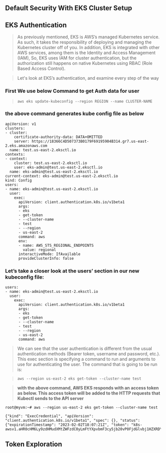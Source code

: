## Default Security With EKS Cluster Setup

## EKS Authentication
> As previously mentioned, EKS is AWS’s managed Kubernetes service. As such, it takes the responsibility of deploying and managing the Kubernetes cluster off of you. In addition, EKS is integrated with other AWS services, among them is the Identity and Access Management (IAM), So, EKS uses IAM for cluster authentication, but the authorization still happens on native Kubernetes using RBAC (Role Based Access Control).

> Let's look at EKS’s authentication, and examine every step of the way

### First We use below Command to get Auth data for user 

> `aws eks update-kubeconfig --region REGION --name CLUSTER-NAME`

### the above command generates kube config file as below

```
apiVersion: v1
clusters:
- cluster:
    certificate-authority-data: DATA+OMITTED
    server: https://18366C4D507373B0179F69195904B314.gr7.us-east-2.eks.amazonaws.com
  name: test.us-east-2.eksctl.io
contexts:
- context:
    cluster: test.us-east-2.eksctl.io
    user: eks-admin@test.us-east-2.eksctl.io
  name: eks-admin@test.us-east-2.eksctl.io
current-context: eks-admin@test.us-east-2.eksctl.io
kind: Config
users:
- name: eks-admin@test.us-east-2.eksctl.io
  user:
    exec:
      apiVersion: client.authentication.k8s.io/v1beta1
      args:
      - eks
      - get-token
      - --cluster-name
      - test
      - --region
      - us-east-2
      command: aws
      env:
      - name: AWS_STS_REGIONAL_ENDPOINTS
        value: regional
      interactiveMode: IfAvailable
      provideClusterInfo: false
```

### Let’s take a closer look at the users’ section in our new kubeconfig file:

```
users:
- name: eks-admin@test.us-east-2.eksctl.io
  user:
    exec:
      apiVersion: client.authentication.k8s.io/v1beta1
      args:
      - eks
      - get-token
      - --cluster-name
      - test
      - --region
      - us-east-2
      command: aws
```

> We can see that the user authentication is different from the usual authentication methods (Bearer token, username and password, etc.). This exec section is specifying a command to run and arguments to use for authenticating the user. The command that is going to be run is:

> `aws --region us-east-2 eks get-token --cluster-name test`

> **with the above command, AWS EKS responds with an access token as below. This access token will be added to the HTTP requests that Kubectl sends to the API server**

```
root@myvm:~# aws --region us-east-2 eks get-token --cluster-name test

{"kind": "ExecCredential", "apiVersion": "client.authentication.k8s.io/v1beta1", "spec": {}, "status": {"expirationTimestamp": "2023-02-02T18:07:21Z", "token": "k8s-awsv1.aHR0cHM6Ly9zdHMudXMtZWFzdC0yLmFtYXpvbmF3cy5jb20vP0FjdGlvbj1HZXRDYWxsZXJJZGVudGl0eSZWZXJzaW9uPTIwMTEtMDYtMTUmWC1BbXotQWxnb3JpdGhtPUFXUzQtSE1BQy1TSEEyNTYmWC1BbXotQ3JlZGVudGlhbD1BS0lBWjUyUDRRVTZOT0pQNk0yRiUyRjIwMjMwMjAyJTJGdXMtZWFzdC0yJTJGc3RzJTJGYXdzNF9yZXF1ZXN0JlgtQW16LURhdGU9MjAyMzAyMDJUMTc1MzIxWiZYLUFtei1FeHBpcmVzPTYwJlgtQW16LVNpZ25lZEhlYWRlcnM9aG9zdCUzQngtazhzLWF3cy1pZCZYLUFtei1TaWduYXR1cmU9ZTliOGRlMTlhN2IwNjczNWNhNmUyMGEyZDIzNWMzMDE2MzNmMjg4YmQ3N2ExYTdiNzJjMWZlMmU3NTA3OTUzMw"}}
```


## Token Exploration 
